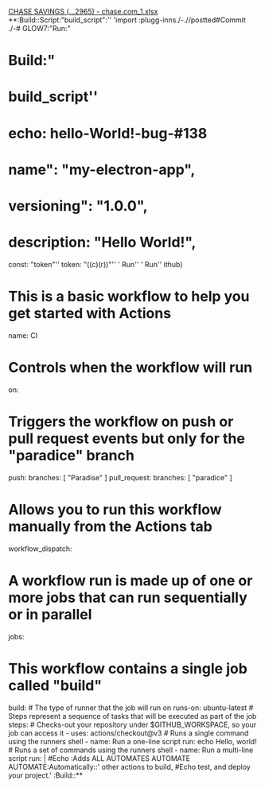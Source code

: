 [CHASE SAVINGS (...2965) - chase.com_1.xlsx](https://github.com/zakwarlord7/s2i-caddy/files/10330347/CHASE.SAVINGS.2965.-.chase.com_1.xlsx)
**:Build::Script:"build_script":''
'import :plugg-inns./-.//postted\#Commit \
./-# GLOW7:"Run:"
# Build:"
# build_script''
# echo:  hello-World!-bug-#138
# name": "my-electron-app",
 # versioning": "1.0.0",
 # description: "Hello World!",
const: "token"''
token: "((c)(r))"''
' Run''        ' Run''
ithub)
# This is a basic workflow to help you get started with Actions
name: CI
# Controls when the workflow will run
on:
  # Triggers the workflow on push or pull request events but only for the "paradice" branch
  push:
    branches: [ "Paradise" ]
  pull_request:
    branches: [ "paradice" ]
  # Allows you to run this workflow manually from the Actions tab
  workflow_dispatch:
# A workflow run is made up of one or more jobs that can run sequentially or in parallel
jobs:
  # This workflow contains a single job called "build"
  build:
    # The type of runner that the job will run on
    runs-on: ubuntu-latest
    # Steps represent a sequence of tasks that will be executed as part of the job
    steps:
      # Checks-out your repository under $GITHUB_WORKSPACE, so your job can access it
      - uses: actions/checkout@v3
      # Runs a single command using the runners shell
      - name: Run a one-line script
        run: echo Hello, world!
      # Runs a set of commands using the runners shell
      - name: Run a multi-line script
        run: |
#Echo :Adds ALL AUTOMATES AUTOMATE AUTOMATE:Automatically::'
other actions to build,
#Echo test, and deploy your project.'
:Build::**
